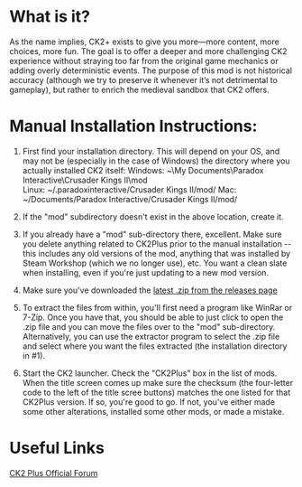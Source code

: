What is it?
===============================================================================
As the name implies, CK2+ exists to give you more—more content, more choices, more fun.
The goal is to offer a deeper and more challenging CK2 experience without straying too far from the original game mechanics or adding overly deterministic events.
The purpose of this mod is not historical accuracy (although we try to preserve it whenever it’s not detrimental to gameplay), but rather to enrich the medieval sandbox that CK2 offers.

Manual Installation Instructions:
===============================================================================
1) First find your installation directory. This will depend on your OS, and may not be (especially in the case of Windows) the directory where you actually installed CK2 itself:
Windows: ~\My Documents\Paradox Interactive\Crusader Kings II\mod\
Linux: ~/.paradoxinteractive/Crusader Kings II/mod/
Mac: ~/Documents/Paradox Interactive/Crusader Kings II/mod/
2) If the "mod" subdirectory doesn't exist in the above location, create it.

3) If you already have a "mod" sub-directory there, excellent. Make sure you delete anything related to CK2Plus prior to the manual installation -- this includes any old versions of the mod, anything that was installed by Steam Workshop (which we no longer use), etc. You want a clean slate when installing, even if you're just updating to a new mod version.

4) Make sure you've downloaded the [latest .zip from the releases page](github.com/ck2plus/CK2Plus_Rewrite/releases/latest)

5) To extract the files from within, you'll first need a program like WinRar or 7-Zip. Once you have that, you should be able to just click to open the .zip file and you can move the files over to the "mod" sub-directory. Alternatively, you can use the extractor program to select the .zip file and select where you want the files extracted (the installation directory in #1).

6) Start the CK2 launcher. Check the "CK2Plus" box in the list of mods. When the title screen comes up make sure the checksum (the four-letter code to the left of the title scree buttons) matches the one listed for that CK2Plus version. If so, you're good to go. If not, you've either made some other alterations, installed some other mods, or made a mistake.

Useful Links
===============================================================================
[CK2 Plus Official Forum](https://forum.paradoxplaza.com/forum/index.php?forums/ck2-plus-mod.841/)
